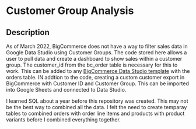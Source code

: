 # Customer Group Analysis

## Description
As of March 2022, BigCommerce does not have a way to filter sales data in Google Data Studio using Customer Groups. The code stored here allows a user to pull data and create a dashboard to show sales within a customer group. The customer_id from the bc_order table is necessary for this to work. This can be added to any [BigCommerce Data Studio template](https://support.bigcommerce.com/s/article/Google-Data-Studio?language=en_US) with the orders table. IN addtion to the code, creating a custom customer export in BigCommerce with Customer ID and Customer Group. This can be imported into Google Sheets and connected to Data Studio.

I learned SQL about a year before this repository was created. This may not be the best way to combined all the data. I felt the need to create temparay tables to combined orders with order line items and products with product variants before I combined everything together. 
